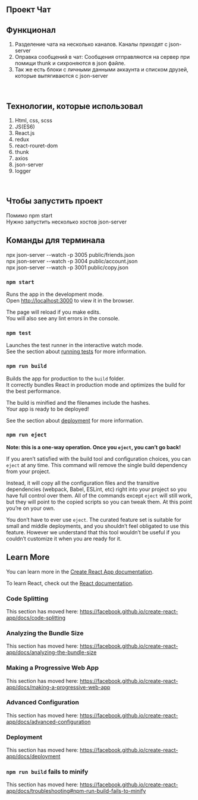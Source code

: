 ## Проект Чат<br />
## Функционал<br />
1) Разделение чата на несколько каналов. Каналы приходят с json-server<br />
2) Оправка сообщений в чат: Сообщения отправляются на сервер при помищи thunk и сихроняются в json файле. <br />
3) Так же есть блоки с личными данными аккаунта и списком друзей, которые вытягиваются с json-server <br />
<br />

## Технологии, которые использовал<br /> 

1) Html, css, scss<br />
2) JS(ES6)<br />
3) React.js <br />
4) redux<br />
5) react-rouret-dom<br />
6) thunk<br />
7) axios<br />
8) json-server<br />
9) logger<br />
<br />

## Чтобы запустить проект <br />

Помимо npm start <br />
Нужно запустить несколько хостов json-server<br />

## Команды для терминала <br />

npx json-server --watch -p 3005 public/friends.json<br />
npx json-server --watch -p 3004 public/account.json<br />
npx json-server --watch -p 3001 public/copy.json<br />




### `npm start`

Runs the app in the development mode.<br />
Open [http://localhost:3000](http://localhost:3000) to view it in the browser.

The page will reload if you make edits.<br />
You will also see any lint errors in the console.

### `npm test`

Launches the test runner in the interactive watch mode.<br />
See the section about [running tests](https://facebook.github.io/create-react-app/docs/running-tests) for more information.

### `npm run build`

Builds the app for production to the `build` folder.<br />
It correctly bundles React in production mode and optimizes the build for the best performance.

The build is minified and the filenames include the hashes.<br />
Your app is ready to be deployed!

See the section about [deployment](https://facebook.github.io/create-react-app/docs/deployment) for more information.

### `npm run eject`

**Note: this is a one-way operation. Once you `eject`, you can’t go back!**

If you aren’t satisfied with the build tool and configuration choices, you can `eject` at any time. This command will remove the single build dependency from your project.

Instead, it will copy all the configuration files and the transitive dependencies (webpack, Babel, ESLint, etc) right into your project so you have full control over them. All of the commands except `eject` will still work, but they will point to the copied scripts so you can tweak them. At this point you’re on your own.

You don’t have to ever use `eject`. The curated feature set is suitable for small and middle deployments, and you shouldn’t feel obligated to use this feature. However we understand that this tool wouldn’t be useful if you couldn’t customize it when you are ready for it.

## Learn More

You can learn more in the [Create React App documentation](https://facebook.github.io/create-react-app/docs/getting-started).

To learn React, check out the [React documentation](https://reactjs.org/).

### Code Splitting

This section has moved here: https://facebook.github.io/create-react-app/docs/code-splitting

### Analyzing the Bundle Size

This section has moved here: https://facebook.github.io/create-react-app/docs/analyzing-the-bundle-size

### Making a Progressive Web App

This section has moved here: https://facebook.github.io/create-react-app/docs/making-a-progressive-web-app

### Advanced Configuration

This section has moved here: https://facebook.github.io/create-react-app/docs/advanced-configuration

### Deployment

This section has moved here: https://facebook.github.io/create-react-app/docs/deployment

### `npm run build` fails to minify

This section has moved here: https://facebook.github.io/create-react-app/docs/troubleshooting#npm-run-build-fails-to-minify
